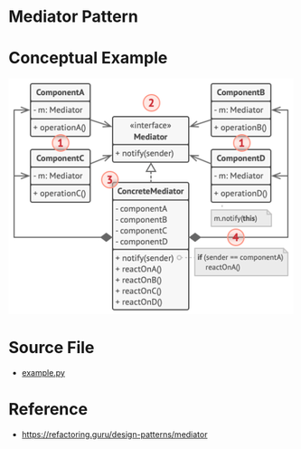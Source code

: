 # Mediator Pattern

# Conceptual Example
![alt text](structure.png)

# Source File 
- [example.py](example.py)

# Reference
- https://refactoring.guru/design-patterns/mediator